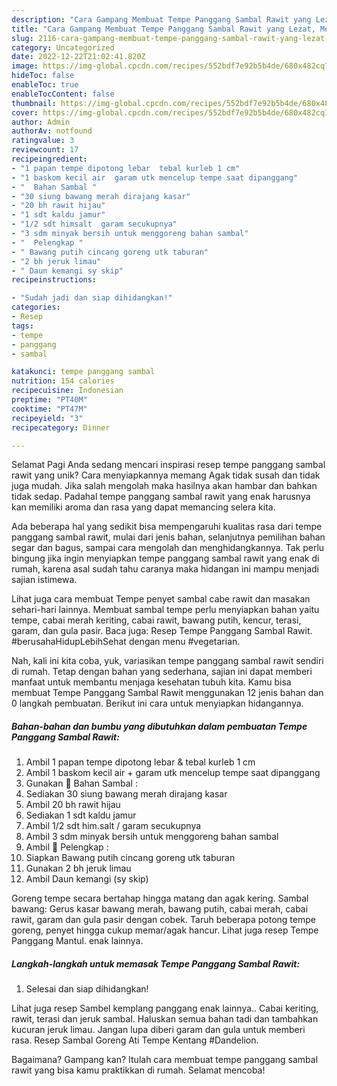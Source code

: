 ```yaml
---
description: "Cara Gampang Membuat Tempe Panggang Sambal Rawit yang Lezat, Mengugah Selera"
title: "Cara Gampang Membuat Tempe Panggang Sambal Rawit yang Lezat, Mengugah Selera"
slug: 2116-cara-gampang-membuat-tempe-panggang-sambal-rawit-yang-lezat-mengugah-selera
category: Uncategorized
date: 2022-12-22T21:02:41.820Z
image: https://img-global.cpcdn.com/recipes/552bdf7e92b5b4de/680x482cq70/tempe-panggang-sambal-rawit-foto-resep-utama.jpg
hideToc: false
enableToc: true
enableTocContent: false
thumbnail: https://img-global.cpcdn.com/recipes/552bdf7e92b5b4de/680x482cq70/tempe-panggang-sambal-rawit-foto-resep-utama.jpg
cover: https://img-global.cpcdn.com/recipes/552bdf7e92b5b4de/680x482cq70/tempe-panggang-sambal-rawit-foto-resep-utama.jpg
author: Admin
authorAv: notfound
ratingvalue: 3
reviewcount: 17
recipeingredient:
- "1 papan tempe dipotong lebar  tebal kurleb 1 cm"
- "1 baskom kecil air  garam utk mencelup tempe saat dipanggang"
- "  Bahan Sambal "
- "30 siung bawang merah dirajang kasar"
- "20 bh rawit hijau"
- "1 sdt kaldu jamur"
- "1/2 sdt himsalt  garam secukupnya"
- "3 sdm minyak bersih untuk menggoreng bahan sambal"
- "  Pelengkap "
- " Bawang putih cincang goreng utk taburan"
- "2 bh jeruk limau"
- " Daun kemangi sy skip"
recipeinstructions:

- "Sudah jadi dan siap dihidangkan!"
categories:
- Resep
tags:
- tempe
- panggang
- sambal

katakunci: tempe panggang sambal 
nutrition: 154 calories
recipecuisine: Indonesian
preptime: "PT40M"
cooktime: "PT47M"
recipeyield: "3"
recipecategory: Dinner

---
```



Selamat Pagi Anda sedang mencari inspirasi resep tempe panggang sambal rawit yang unik? Cara menyiapkannya memang Agak tidak susah dan tidak juga mudah. Jika salah mengolah maka hasilnya akan hambar dan bahkan tidak sedap. Padahal tempe panggang sambal rawit yang enak harusnya kan memiliki aroma dan rasa yang dapat memancing selera kita.


Ada beberapa hal yang sedikit bisa mempengaruhi kualitas rasa dari tempe panggang sambal rawit, mulai dari jenis bahan, selanjutnya pemilihan bahan segar dan bagus, sampai cara mengolah dan menghidangkannya. Tak perlu bingung jika ingin menyiapkan tempe panggang sambal rawit yang enak di rumah, karena asal sudah tahu caranya maka hidangan ini mampu menjadi sajian istimewa.

Lihat juga cara membuat Tempe penyet sambal cabe rawit dan masakan sehari-hari lainnya. Membuat sambal tempe perlu menyiapkan bahan yaitu tempe, cabai merah keriting, cabai rawit, bawang putih, kencur, terasi, garam, dan gula pasir. Baca juga: Resep Tempe Panggang Sambal Rawit. #berusahaHidupLebihSehat dengan menu #vegetarian.


Nah, kali ini kita coba, yuk, variasikan tempe panggang sambal rawit sendiri di rumah. Tetap dengan bahan yang sederhana, sajian ini dapat memberi manfaat untuk membantu menjaga kesehatan tubuh kita. Kamu bisa membuat Tempe Panggang Sambal Rawit menggunakan 12 jenis bahan dan 0 langkah pembuatan. Berikut ini cara untuk menyiapkan hidangannya.

<!--inarticleads1-->

##### Bahan-bahan dan bumbu yang dibutuhkan dalam pembuatan Tempe Panggang Sambal Rawit:

1. Ambil 1 papan tempe dipotong lebar &amp; tebal kurleb 1 cm
1. Ambil 1 baskom kecil air + garam utk mencelup tempe saat dipanggang
1. Gunakan  🔴 Bahan Sambal :
1. Sediakan 30 siung bawang merah dirajang kasar
1. Ambil 20 bh rawit hijau
1. Sediakan 1 sdt kaldu jamur
1. Ambil 1/2 sdt him.salt / garam secukupnya
1. Ambil 3 sdm minyak bersih untuk menggoreng bahan sambal
1. Ambil  🔴 Pelengkap :
1. Siapkan  Bawang putih cincang goreng utk taburan
1. Gunakan 2 bh jeruk limau
1. Ambil  Daun kemangi (sy skip)


Goreng tempe secara bertahap hingga matang dan agak kering. Sambal bawang: Gerus kasar bawang merah, bawang putih, cabai merah, cabai rawit, garam dan gula pasir dengan cobek. Taruh beberapa potong tempe goreng, penyet hingga cukup memar/agak hancur. Lihat juga resep Tempe Panggang Mantul. enak lainnya. 

<!--inarticleads2-->

##### Langkah-langkah untuk memasak Tempe Panggang Sambal Rawit:


1. Selesai dan siap dihidangkan!

Lihat juga resep Sambel kemplang panggang enak lainnya.. Cabai keriting, rawit, terasi dan jeruk sambal. Haluskan semua bahan tadi dan tambahkan kucuran jeruk limau. Jangan lupa diberi garam dan gula untuk memberi rasa. Resep Sambal Goreng Ati Tempe Kentang #Dandelion. 

Bagaimana? Gampang kan? Itulah cara membuat tempe panggang sambal rawit yang bisa kamu praktikkan di rumah. Selamat mencoba!
